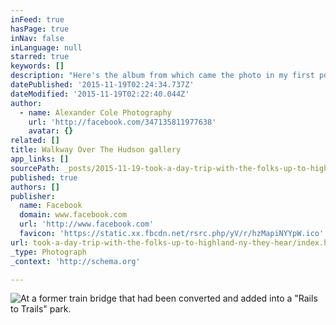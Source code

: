 ```yaml
---
inFeed: true
hasPage: true
inNav: false
inLanguage: null
starred: true
keywords: []
description: "Here's the album from which came the photo in my first post. It's up in Highland/Poughkeepsie, NY. Nice place to wander."
datePublished: '2015-11-19T02:24:34.737Z'
dateModified: '2015-11-19T02:22:40.044Z'
author:
  - name: Alexander Cole Photography
    url: 'http://facebook.com/347135811977638'
    avatar: {}
related: []
title: Walkway Over The Hudson gallery
app_links: []
sourcePath: _posts/2015-11-19-took-a-day-trip-with-the-folks-up-to-highland-ny-they-hear.md
published: true
authors: []
publisher:
  name: Facebook
  domain: www.facebook.com
  url: 'http://www.facebook.com'
  favicon: 'https://static.xx.fbcdn.net/rsrc.php/yV/r/hzMapiNYYpW.ico'
url: took-a-day-trip-with-the-folks-up-to-highland-ny-they-hear/index.html
_type: Photograph
_context: 'http://schema.org'

---
```

![At a former train bridge that had been converted and added into a "Rails to Trails" park.](https://scontent.xx.fbcdn.net/hphotos-xta1/t31.0-8/s720x720/12185065_1057596370931575_2337427554440746407_o.jpg)